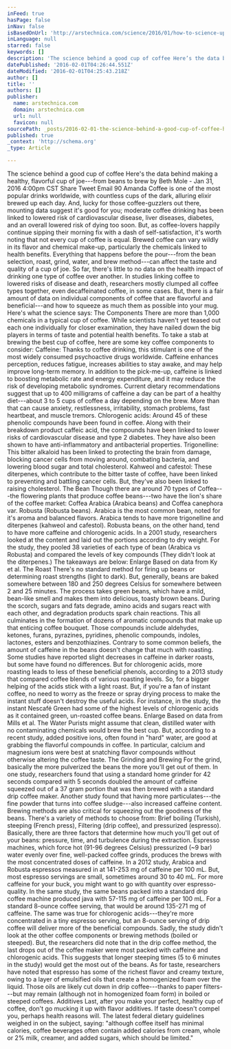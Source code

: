 ```yaml
---
inFeed: true
hasPage: false
inNav: false
isBasedOnUrl: 'http://arstechnica.com/science/2016/01/how-to-science-up-your-coffee/'
inLanguage: null
starred: false
keywords: []
description: 'The science behind a good cup of coffee Here’s the data behind making a healthy, flavorful cup of joe—from beans to brew  by Beth Mole - Jan 31, 2016 4:00pm CST'
datePublished: '2016-02-01T04:26:44.551Z'
dateModified: '2016-02-01T04:25:43.218Z'
author: []
title: ''
authors: []
publisher:
  name: arstechnica.com
  domain: arstechnica.com
  url: null
  favicon: null
sourcePath: _posts/2016-02-01-the-science-behind-a-good-cup-of-coffee-heres-the-data-behi.md
published: true
_context: 'http://schema.org'
_type: Article

---
```

The science behind a good cup of coffee Here's the data behind making a healthy, flavorful cup of joe---from beans to brew by Beth Mole - Jan 31, 2016 4:00pm CST Share Tweet Email 90 Amanda Coffee is one of the most popular drinks worldwide, with countless cups of the dark, alluring elixir brewed up each day. And, lucky for those coffee-guzzlers out there, mounting data suggest it's good for you; moderate coffee drinking has been linked to lowered risk of cardiovascular disease, liver diseases, diabetes, and an overall lowered risk of dying too soon. But, as coffee-lovers happily continue sipping their morning fix with a dash of self-satisfaction, it's worth noting that not every cup of coffee is equal. Brewed coffee can vary wildly in its flavor and chemical make-up, particularly the chemicals linked to health benefits. Everything that happens before the pour---from the bean selection, roast, grind, water, and brew method---can affect the taste and quality of a cup of joe. So far, there's little to no data on the health impact of drinking one type of coffee over another. In studies linking coffee to lowered risks of disease and death, researchers mostly clumped all coffee types together, even decaffeinated coffee, in some cases. But, there is a fair amount of data on individual components of coffee that are flavorful and beneficial---and how to squeeze as much them as possible into your mug. Here's what the science says: The Components There are more than 1,000 chemicals in a typical cup of coffee. While scientists haven't yet teased out each one individually for closer examination, they have nailed down the big players in terms of taste and potential health benefits. To take a stab at brewing the best cup of coffee, here are some key coffee components to consider: Caffeine: Thanks to coffee drinking, this stimulant is one of the most widely consumed psychoactive drugs worldwide. Caffeine enhances perception, reduces fatigue, increases abilities to stay awake, and may help improve long-term memory. In addition to the pick-me-up, caffeine is linked to boosting metabolic rate and energy expenditure, and it may reduce the risk of developing metabolic syndromes. Current dietary recommendations suggest that up to 400 milligrams of caffeine a day can be part of a healthy diet---about 3 to 5 cups of coffee a day depending on the brew. More than that can cause anxiety, restlessness, irritability, stomach problems, fast heartbeat, and muscle tremors. Chlorogenic acids: Around 45 of these phenolic compounds have been found in coffee. Along with their breakdown product caffeic acid, the compounds have been linked to lower risks of cardiovascular disease and type 2 diabetes. They have also been shown to have anti-inflammatory and antibacterial properties. Trigonelline: This bitter alkaloid has been linked to protecting the brain from damage, blocking cancer cells from moving around, combating bacteria, and lowering blood sugar and total cholesterol. Kahweol and cafestol: These diterpenes, which contribute to the bitter taste of coffee, have been linked to preventing and battling cancer cells. But, they've also been linked to raising cholesterol. The Bean Though there are around 70 types of Coffea---the flowering plants that produce coffee beans---two have the lion's share of the coffee market: Coffea Arabica (Arabica beans) and Coffea canephora var. Robusta (Robusta beans). Arabica is the most common bean, noted for it's aroma and balanced flavors. Arabica tends to have more trigonelline and diterpenes (kahweol and cafestol). Robusta beans, on the other hand, tend to have more caffeine and chlorogenic acids. In a 2001 study, researchers looked at the content and laid out the portions according to dry weight. For the study, they pooled 38 varieties of each type of bean (Arabica vs Robusta) and compared the levels of key compounds (They didn't look at the diterpenes.) The takeaways are below: Enlarge Based on data from Ky et al. The Roast There's no standard method for firing up beans or determining roast strengths (light to dark). But, generally, beans are baked somewhere between 180 and 250 degrees Celsius for somewhere between 2 and 25 minutes. The process takes green beans, which have a mild, bean-like smell and makes them into delicious, toasty brown beans. During the scorch, sugars and fats degrade, amino acids and sugars react with each other, and degradation products spark chain reactions. This all culminates in the formation of dozens of aromatic compounds that make up that enticing coffee bouquet. Those compounds include aldehydes, ketones, furans, pyrazines, pyridines, phenolic compounds, indoles, lactones, esters and benzothiazines. Contrary to some common beliefs, the amount of caffeine in the beans doesn't change that much with roasting. Some studies have reported slight decreases in caffeine in darker roasts, but some have found no differences. But for chlorogenic acids, more roasting leads to less of these beneficial phenols, according to a 2013 study that compared coffee blends of various roasting levels. So, for a bigger helping of the acids stick with a light roast. But, if you're a fan of instant coffee, no need to worry as the freeze or spray drying process to make the instant stuff doesn't destroy the useful acids. For instance, in the study, the instant Nescafé Green had some of the highest levels of chlorogenic acids as it contained green, un-roasted coffee beans. Enlarge Based on data from Mills et al. The Water Purists might assume that clean, distilled water with no contaminating chemicals would brew the best cup. But, according to a recent study, added positive ions, often found in "hard" water, are good at grabbing the flavorful compounds in coffee. In particular, calcium and magnesium ions were best at snatching flavor compounds without otherwise altering the coffee taste. The Grinding and Brewing For the grind, basically the more pulverized the beans the more you'll get out of them. In one study, researchers found that using a standard home grinder for 42 seconds compared with 5 seconds doubled the amount of caffeine squeezed out of a 37 gram portion that was then brewed with a standard drip coffee maker. Another study found that having more particulates---the fine powder that turns into coffee sludge---also increased caffeine content. Brewing methods are also critical for squeezing out the goodness of the beans. There's a variety of methods to choose from: Brief boiling (Turkish), steeping (French press), Filtering (drip coffee), and pressurized (espresso). Basically, there are three factors that determine how much you'll get out of your beans: pressure, time, and turbulence during the extraction. Espresso machines, which force hot (91-96 degrees Celsius) pressurized (~9 bar) water evenly over fine, well-packed coffee grinds, produces the brews with the most concentrated doses of caffeine. In a 2012 study, Arabica and Robusta espressos measured in at 141-253 mg of caffeine per 100 mL. But, most espresso servings are small, sometimes around 30 to 40 mL. For more caffeine for your buck, you might want to go with quantity over espresso-quality. In the same study, the same beans packed into a standard drip coffee machine produced java with 57-115 mg of caffeine per 100 mL. For a standard 8-ounce coffee serving, that would be around 135-271 mg of caffeine. The same was true for chlorogenic acids---they're more concentrated in a tiny espresso serving, but an 8-ounce serving of drip coffee will deliver more of the beneficial compounds. Sadly, the study didn't look at the other coffee components or brewing methods (boiled or steeped). But, the researchers did note that in the drip coffee method, the last drops out of the coffee maker were most packed with caffeine and chlorogenic acids. This suggests that longer steeping times (5 to 6 minutes in the study) would get the most out of the beans. As for taste, researchers have noted that espresso has some of the richest flavor and creamy texture, owing to a layer of emulsified oils that create a homogenized foam over the liquid. Those oils are likely cut down in drip coffee---thanks to paper filters---but may remain (although not in homogenized foam form) in boiled or steeped coffees. Additives Last, after you make your perfect, healthy cup of coffee, don't go mucking it up with flavor additives. If taste doesn't compel you, perhaps health reasons will. The latest federal dietary guidelines weighed in on the subject, saying: "although coffee itself has minimal calories, coffee beverages often contain added calories from cream, whole or 2% milk, creamer, and added sugars, which should be limited."